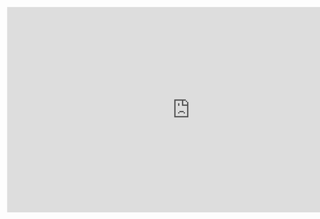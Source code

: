 <div class="videoWrapper">
	<iframe width="854" height="480" src="https://www.youtube.com/embed/SbKvhHzn4hQ" frameborder="0" allowfullscreen></iframe>
</div>